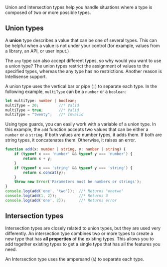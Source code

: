 Union and Intersection types help you handle situations where a type is composed of two or more possible types.

## Union types

A **union** type describes a value that can be one of several types. This can be helpful when a value is not under your control (for example, values from a library, an API, or user input.)

The `any` type can also accept different types, so why would you want to use a union type? The union types restrict the assignment of values to the specified types, whereas the any type has no restrictions. Another reason is Intellisense support.

A union type uses the vertical bar or pipe (`|`) to separate each type. In the following example, `multiType` can be a `number` or a `boolean`:

```typescript
let multiType: number | boolean;
multiType = 20;         //* Valid
multiType = true;       //* Valid
multiType = "twenty";   //* Invalid
```

Using type guards, you can easily work with a variable of a union type. In this example, the `add` function accepts two values that can be either a `number` or a `string`. If both values are number types, it adds them. If both are string types, it concatenates them. Otherwise, it raises an error.

```typescript
function add(x: number | string, y: number | string) {
    if (typeof x === 'number' && typeof y === 'number') {
        return x + y;
    }
    if (typeof x === 'string' && typeof y === 'string') {
        return x.concat(y);
    }
    throw new Error('Parameters must be numbers or strings');
}
console.log(add('one', 'two'));  //* Returns "onetwo"
console.log(add(1, 2));          //* Returns 3
console.log(add('one', 2));      //* Returns error
```

## Intersection types

Intersection types are closely related to union types, but they are used very differently. An intersection type combines two or more types to create a new type that has **all properties** of the existing types. This allows you to add together existing types to get a single type that has all the features you need.

An Intersection type uses the ampersand (`&`) to separate each type.
